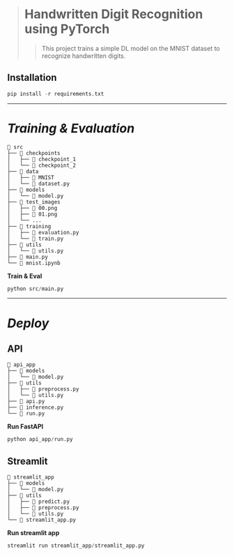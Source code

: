 ># Handwritten Digit Recognition using PyTorch
>>This project trains a simple DL model on the MNIST dataset to recognize handwritten digits.

## Installation
```python
pip install -r requirements.txt
```
----
# ***Training & Evaluation***
```
📂 src
├── 📂 checkpoints
│   ├── 📂 checkpoint_1
│   └── 📂 checkpoint_2
├── 📂 data
│   ├── 📂 MNIST
│   └── 📄 dataset.py
├── 📂 models
│   └── 📄 model.py
├── 📂 test_images
│   ├── 📄 00.png
│   ├── 📄 01.png
│   └── ...
├── 📂 training
│   ├── 📄 evaluation.py
│   └── 📄 train.py
├── 📂 utils
│   └── 📄 utils.py
├── 📄 main.py
└── 📄 mnist.ipynb
```
__Train & Eval__
```python
python src/main.py
```
----
# ***Deploy***
## API
```
📂 api_app
├── 📂 models
│   └── 📄 model.py
├── 📂 utils
│   ├── 📄 preprocess.py
│   └── 📄 utils.py
├── 📄 api.py
├── 📄 inference.py
└── 📄 run.py
```
__Run FastAPI__
```python
python api_app/run.py
```
## Streamlit
```
📂 streamlit_app
├── 📂 models
│   └── 📄 model.py
├── 📂 utils
│   ├── 📄 predict.py
│   ├── 📄 preprocess.py
│   └── 📄 utils.py
└── 📄 streamlit_app.py
```
__Run streamlit app__
```python
streamlit run streamlit_app/streamlit_app.py
```
